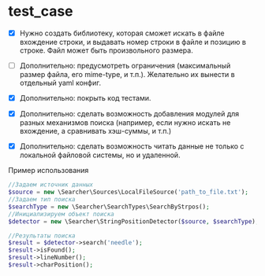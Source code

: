 # test_case

- [x] Нужно создать библиотеку, которая сможет искать в файле вхождение строки, и
выдавать номер строки в файле и позицию в строке. Файл может быть
произвольного размера.
- [ ] Дополнительно: предусмотреть ограничения (максимальный размер файла, его
mime-type, и т.п.). Желательно их вынести в отдельный yaml конфиг.
- [x] Дополнительно: покрыть код тестами.
- [x] Дополнительно: сделать возможность добавления модулей для разных
механизмов поиска (например, если нужно искать не вхождение, а сравнивать
хэш-суммы, и т.п.)
- [x] Дополнительно: сделать возможность читать данные не только с локальной
файловой системы, но и удаленной.


Пример использования

```php
//Задаем источник данных
$source = new \Searcher\Sources\LocalFileSource('path_to_file.txt');
//Задаем тип поиска
$searchType = new \Searcher\SearchTypes\SearchByStrpos();
//Инициализируем объект поиска
$detector = new \Searcher\StringPositionDetector($source, $searchType);

//Результаты поиска
$result = $detector->search('needle');
$result->isFound();
$result->lineNumber();
$result->charPosition();
```
